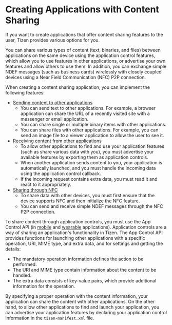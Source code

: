 Creating Applications with Content Sharing
==========================================

If you want to create applications that offer content sharing features
to the user, Tizen provides various options for you.

You can share various types of content (text, binaries, and files)
between applications on the same device using the application control
features, which allow you to use features in other applications, or
advertise your own features and allow others to use them. In addition,
you can exchange simple NDEF messages (such as business cards)
wirelessly with closely coupled devices using a Near Field Communication
(NFC) P2P connection.

When creating a content sharing application, you can implement the
following features:

-   [Sending content to other applications](app-contentshare-send-n.md)
    -   You can send text to other applications. For example, a browser
        application can share the URL of a recently visited site with a
        messenger or email application.
    -   You can share single or multiple binary items with
        other applications.
    -   You can share files with other applications. For example, you
        can send an image file to a viewer application to allow the user
        to see it.
-   [Receiving content from other
    applications](app-contentshare-receive-n.md)
    -   To allow other applications to find and use your application
        features (such as share various data with you), you must
        advertise your available features by exporting them as
        application controls.
    -   When another application sends content to you, your application
        is automatically launched, and you must handle the incoming data
        using the application control callback.
    -   If the incoming request contains extra data, you must read it
        and react to it appropriately.
-   [Sharing through NFC](app-contentshare-nfc-n.md)
    -   To share data with other devices, you must first ensure that the
        device supports NFC and then initialize the NFC feature.
    -   You can send and receive simple NDEF messages through the NFC
        P2P connection.

To share content through application controls, you must use the App
Control API (in
[mobile](../../../../org.tizen.native.mobile.apireference/group__CAPI__APP__CONTROL__MODULE.html)
and
[wearable](../../../../org.tizen.native.wearable.apireference/group__CAPI__APP__CONTROL__MODULE.html)
applications). Application controls are a way of sharing an
application's functionality in Tizen. The App Control API provides
functions for launching other applications with a specific operation,
URI, MIME type, and extra data, and for settings and getting the
details:

-   The mandatory operation information defines the action to
    be performed.
-   The URI and MIME type contain information about the content to
    be handled.
-   The extra data consists of key-value pairs, which provide additional
    information for the operation.

By specifying a proper operation with the content information, your
application can share the content with other applications. On the other
hand, to allow other applications to find and launch your application,
you can advertise your application features by declaring your
application control information in the `tizen-manifest.xml` file.


